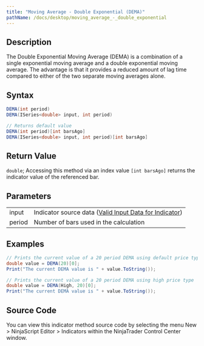 ```yaml
---
title: "Moving Average - Double Exponential (DEMA)"
pathName: /docs/desktop/moving_average_-_double_exponential
---
```


## Description

The Double Exponential Moving Average (DEMA) is a combination of a single exponential moving average and a double exponential moving average. The advantage is that it provides a reduced amount of lag time compared to either of the two separate moving averages alone.

## Syntax

```csharp
DEMA(int period)  
DEMA(ISeries<double> input, int period)  
```

```csharp
// Returns default value
DEMA(int period)[int barsAgo]  
DEMA(ISeries<double> input, int period)[int barsAgo]  
```

## Return Value

`double`; Accessing this method via an index value `[int barsAgo]` returns the indicator value of the referenced bar.

## Parameters

|  |  |
| --- | --- |
| input | Indicator source data ([Valid Input Data for Indicator](/docs/desktop/valid_input_data_for_indicator)) |
| period | Number of bars used in the calculation |

## Examples

```csharp
// Prints the current value of a 20 period DEMA using default price type
double value = DEMA(20)[0];
Print("The current DEMA value is " + value.ToString());

// Prints the current value of a 20 period DEMA using high price type
double value = DEMA(High, 20)[0];
Print("The current DEMA value is " + value.ToString());
```

## Source Code

You can view this indicator method source code by selecting the menu New > NinjaScript Editor > Indicators within the NinjaTrader Control Center window.
